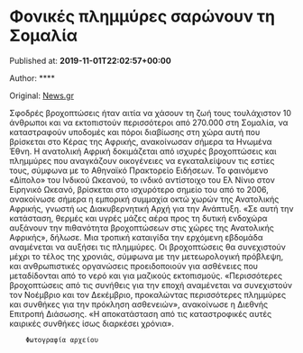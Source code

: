 
# Φονικές πλημμύρες σαρώνουν τη Σομαλία

Published at: **2019-11-01T22:02:57+00:00**

Author: ****

Original: [News.gr](https://www.news.gr/kosmos/article/2016149/fonikes-plimmires-saronoun-ti-somalia.html)

Σφοδρές βροχοπτώσεις ήταν αιτία να χάσουν τη ζωή τους τουλάχιστον 10 άνθρωποι και να εκτοπιστούν περισσότεροι από 270.000 στη Σομαλία, να καταστραφούν υποδομές και πόροι διαβίωσης στη χώρα αυτή που βρίσκεται στο Κέρας της Αφρικής, ανακοίνωσαν σήμερα τα Ηνωμένα Έθνη.
Η ανατολική Αφρική δοκιμάζεται από ισχυρές βροχοπτώσεις και πλημμύρες που αναγκάζουν οικογένειες να εγκαταλείψουν τις εστίες τους, σύμφωνα με το Αθηναϊκό Πρακτορείο Ειδήσεων.
Το φαινόμενο «Δίπολο» του Ινδικού Ωκεανού, το ινδικό αντίστοιχο του Ελ Νίνιο στον Ειρηνικό Ωκεανό, βρίσκεται στο ισχυρότερο σημείο του από το 2006, ανακοίνωσε σήμερα η εμπορική συμμαχία οκτώ χωρών της Ανατολικής Αφρικής, γνωστή ως Διακυβερνητική Αρχή για την Ανάπτυξη.
«Σε αυτή την κατάσταση, θερμές και υγρές μάζες αέρα προς τη δυτική ενδοχώρα αυξάνουν την πιθανότητα βροχοπτώσεων στις χώρες της Ανατολικής Αφρικής», δήλωσε.
Μια τροπική καταιγίδα την ερχόμενη εβδομάδα αναμένεται να αυξήσει τις πλημμύρες. Οι βροχοπτώσεις θα συνεχιστούν μέχρι το τέλος της χρονιάς, σύμφωνα με την μετεωρολογική πρόβλεψη, και ανθρωπιστικές οργανώσεις προειδοποιούν για ασθένειες που μεταδίδονται από το νερό και για μαζικούς εκτοπισμούς.
«Περισσότερες βροχοπτώσεις από τις συνήθεις για την εποχή αναμένεται να συνεχιστούν τον Νοέμβριο και τον Δεκέμβριο, προκαλώντας περισσότερες πλημμύρες και συνθήκες για την πρόκληση ασθενειών», ανακοίνωσε η Διεθνής Επιτροπή Διάσωσης. «Η αποκατάσταση από τις καταστροφικές αυτές καιρικές συνθήκες ίσως διαρκέσει χρόνια».

        Φωτογραφία αρχείου
      

